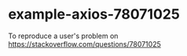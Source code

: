 # example-axios-78071025
To reproduce a user's problem on https://stackoverflow.com/questions/78071025
